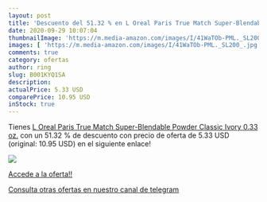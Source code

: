 ```yaml
---
layout: post
title: 'Descuento del 51.32 % en L Oreal Paris True Match Super-Blendable'
date: 2020-09-29 10:07:04
thumbnailImage: 'https://m.media-amazon.com/images/I/41WaTOb-PML._SL200_.jpg'
images: [ 'https://m.media-amazon.com/images/I/41WaTOb-PML._SL200_.jpg' ]
comments: true
category: ofertas
author: ring
slug: B001KYQ1SA
description:
actualPrice: 5.33 USD
comparePrice: 10.95 USD
inStock: true
---
```


Tienes [L Oreal Paris True Match Super-Blendable Powder  Classic Ivory  0.33 oz.](https://www.amazon.com/dp/B001KYQ1SA/?tag=redken08-20) con un 51.32 % de descuento con precio de oferta de 5.33 USD (original: 10.95 USD) en el siguiente enlace!

[![](https://m.media-amazon.com/images/I/41WaTOb-PML._SL200_.jpg)](https://www.amazon.com/dp/B001KYQ1SA/?tag=redken08-20)

[Accede a la oferta!!](https://www.amazon.com/dp/B001KYQ1SA/?tag=redken08-20)

[Consulta otras ofertas en nuestro canal de telegram](https://t.me/s/ofertas25)
